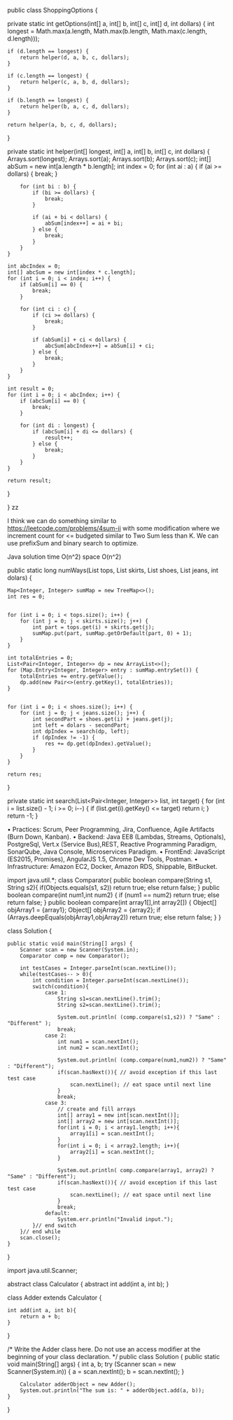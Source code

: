 public class ShoppingOptions {

private static int getOptions(int[] a, int[] b, int[] c, int[] d, int dollars) {
int longest = Math.max(a.length, Math.max(b.length, Math.max(c.length, d.length)));

    if (d.length == longest) {
        return helper(d, a, b, c, dollars);
    }

    if (c.length == longest) {
        return helper(c, a, b, d, dollars);
    }

    if (b.length == longest) {
        return helper(b, a, c, d, dollars);
    }

    return helper(a, b, c, d, dollars);
}

private static int helper(int[] longest, int[] a, int[] b, int[] c, int dollars) {
Arrays.sort(longest);
Arrays.sort(a);
Arrays.sort(b);
Arrays.sort(c);
int[] abSum = new int[a.length * b.length];
int index = 0;
for (int ai : a) {
if (ai >= dollars) {
break;
}

        for (int bi : b) {
            if (bi >= dollars) {
                break;
            }

            if (ai + bi < dollars) {
                abSum[index++] = ai + bi;
            } else {
                break;
            }
        }
    }

    int abcIndex = 0;
    int[] abcSum = new int[index * c.length];
    for (int i = 0; i < index; i++) {
        if (abSum[i] == 0) {
            break;
        }

        for (int ci : c) {
            if (ci >= dollars) {
                break;
            }

            if (abSum[i] + ci < dollars) {
                abcSum[abcIndex++] = abSum[i] + ci;
            } else {
                break;
            }
        }
    }

    int result = 0;
    for (int i = 0; i < abcIndex; i++) {
        if (abcSum[i] == 0) {
            break;
        }

        for (int di : longest) {
            if (abcSum[i] + di <= dollars) {
                result++;
            } else {
                break;
            }
        }
    }

    return result;
}

}
zz

I think we can do something similar to https://leetcode.com/problems/4sum-ii with some modification where we increment count for <= budgeted similar to Two Sum less than K. We can use prefixSum and binary search to optimize.


Java solution time O(n^2) space O(n^2)

public static long numWays(List<Integer> tops,
List<Integer> skirts,
List<Integer> shoes,
List<Integer> jeans,
int dolars) {

    Map<Integer, Integer> sumMap = new TreeMap<>();
    int res = 0;


    for (int i = 0; i < tops.size(); i++) {
        for (int j = 0; j < skirts.size(); j++) {
            int part = tops.get(i) + skirts.get(j);
            sumMap.put(part, sumMap.getOrDefault(part, 0) + 1);
        }
    }

    int totalEntries = 0;
    List<Pair<Integer, Integer>> dp = new ArrayList<>();
    for (Map.Entry<Integer, Integer> entry : sumMap.entrySet()) {
        totalEntries += entry.getValue();
        dp.add(new Pair<>(entry.getKey(), totalEntries));
    }


    for (int i = 0; i < shoes.size(); i++) {
        for (int j = 0; j < jeans.size(); j++) {
            int secondPart = shoes.get(i) + jeans.get(j);
            int left = dolars - secondPart;
            int dpIndex = search(dp, left);
            if (dpIndex != -1) {
                res += dp.get(dpIndex).getValue();
            }
        }
    }

    return res;
}

private static int search(List<Pair<Integer, Integer>> list, int target) {
for (int i = list.size() - 1; i >= 0; i--) {
if (list.get(i).getKey() <= target) return i;
}
return -1;
}



•	Practices: Scrum, Peer Programming, Jira, Confluence, Agile Artifacts (Burn Down, Kanban).
•	Backend: Java EE8 (Lambdas, Streams, Optionals), PostgreSql, Vert.x (Service Bus),REST, Reactive Programming Paradigm, SonarQube, Java Console, Microservices Paradigm.
•	FrontEnd: JavaScript (ES2015, Promises), AngularJS 1.5, Chrome Dev Tools, Postman.
•	Infrastructure: Amazon EC2, Docker, Amazon RDS, Shippable, BitBucket.



import java.util.*;
class Comparator{
public boolean compare(String s1, String s2){
if(Objects.equals(s1, s2))
return true;
else
return false;
}
public boolean compare(int num1,int num2) {
if (num1 == num2)
return true;
else
return false;
}
public boolean compare(int array1[],int array2[]) {
Object[] objArray1 = {array1};
Object[] objArray2 = {array2};
if (Arrays.deepEquals(objArray1,objArray2))
return true;
else
return false;
}
}

class Solution {

    public static void main(String[] args) {
        Scanner scan = new Scanner(System.in);
        Comparator comp = new Comparator();
        
        int testCases = Integer.parseInt(scan.nextLine());
        while(testCases-- > 0){
            int condition = Integer.parseInt(scan.nextLine());
            switch(condition){
                case 1:
                    String s1=scan.nextLine().trim();
                    String s2=scan.nextLine().trim();
                    
                    System.out.println( (comp.compare(s1,s2)) ? "Same" : "Different" );
                    break;
                case 2:
                    int num1 = scan.nextInt();
                    int num2 = scan.nextInt();
                    
                    System.out.println( (comp.compare(num1,num2)) ? "Same" : "Different");
                    if(scan.hasNext()){ // avoid exception if this last test case
                        scan.nextLine(); // eat space until next line
                    }
                    break;
                case 3:
                    // create and fill arrays
                    int[] array1 = new int[scan.nextInt()];
                    int[] array2 = new int[scan.nextInt()];
                    for(int i = 0; i < array1.length; i++){
                        array1[i] = scan.nextInt();
                    }
                    for(int i = 0; i < array2.length; i++){
                        array2[i] = scan.nextInt();
                    }
                    
                    System.out.println( comp.compare(array1, array2) ? "Same" : "Different");
                    if(scan.hasNext()){ // avoid exception if this last test case
                        scan.nextLine(); // eat space until next line
                    }
                    break;
                default:
                    System.err.println("Invalid input.");
            }// end switch
        }// end while
        scan.close();
    }
}




import java.util.Scanner;

abstract class Calculator {
abstract int add(int a, int b);
}

class Adder extends Calculator {

    int add(int a, int b){
        return a + b;
    }
}


/*
Write the Adder class here. Do not use an access modifier at the beginning of your class declaration.
*/
public class Solution {
public static void main(String[] args) {
int a, b;
try (Scanner scan = new Scanner(System.in)) {
a = scan.nextInt();
b = scan.nextInt();
}

        Calculator adderObject = new Adder();
        System.out.println("The sum is: " + adderObject.add(a, b));
    }
}